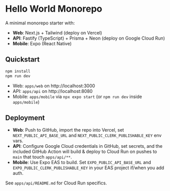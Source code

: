 
# Hello World Monorepo

A minimal monorepo starter with:

- **Web**: Next.js + Tailwind (deploy on Vercel)
- **API**: Fastify (TypeScript) + Prisma + Neon (deploy on Google Cloud Run)
- **Mobile**: Expo (React Native)

## Quickstart

```bash
npm install
npm run dev
```

- Web: `apps/web` on http://localhost:3000
- API: `apps/api` on http://localhost:8080
- Mobile: `apps/mobile` via `npx expo start` (or `npm run dev` inside `apps/mobile`)

## Deployment

- **Web**: Push to GitHub, import the repo into Vercel, set `NEXT_PUBLIC_API_BASE_URL` and `NEXT_PUBLIC_CLERK_PUBLISHABLE_KEY` env vars.
- **API**: Configure Google Cloud credentials in GitHub, set secrets, and the included GitHub Action will build & deploy to Cloud Run on pushes to `main` that touch `apps/api/**`.
- **Mobile**: Use Expo EAS to build. Set `EXPO_PUBLIC_API_BASE_URL` and `EXPO_PUBLIC_CLERK_PUBLISHABLE_KEY` in your EAS project if/when you add auth.

See `apps/api/README.md` for Cloud Run specifics.
